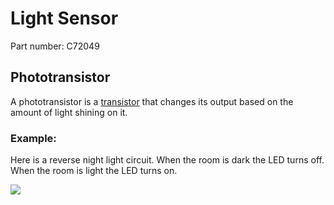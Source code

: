# Light Sensor

Part number: C72049

<!-- ## Photoresistor

A photo resistor increases its resistance when light shines on it. -->

## Phototransistor

A phototransistor is a [transistor](../tools/transistors.md) that changes its output based on the amount of light shining on it.

### Example:

Here is a reverse night light circuit. When the room is dark the LED turns off. When the room is light the LED turns on.

![](https://cloud-9aphg9qtq-hack-club-bot.vercel.app/0screenshot_2024-03-01_at_18.03.05.png)

